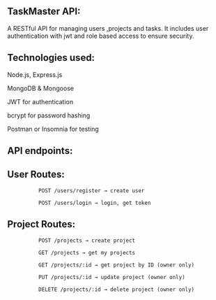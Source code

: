 ## TaskMaster API:

A RESTful API for managing  users ,projects and tasks. It includes user authentication with jwt and role based access to ensure security.

## Technologies used:

Node.js, Express.js

MongoDB & Mongoose

JWT for authentication

bcrypt for password hashing

Postman or Insomnia for testing

## API endpoints:

## User Routes: 

              POST /users/register → create user

              POST /users/login → login, get token

## Project Routes:

              POST /projects → create project
              
              GET /projects → get my projects
              
              GET /projects/:id → get project by ID (owner only)
              
              PUT /projects/:id → update project (owner only)
              
              DELETE /projects/:id → delete project (owner only)

              
